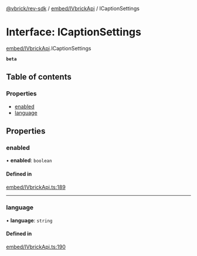 [@vbrick/rev-sdk](../README.md) / [embed/IVbrickApi](../modules/embed_IVbrickApi.md) / ICaptionSettings

# Interface: ICaptionSettings

[embed/IVbrickApi](../modules/embed_IVbrickApi.md).ICaptionSettings

**`beta`**

## Table of contents

### Properties

- [enabled](embed_IVbrickApi.ICaptionSettings.md#enabled)
- [language](embed_IVbrickApi.ICaptionSettings.md#language)

## Properties

### enabled

• **enabled**: `boolean`

#### Defined in

[embed/IVbrickApi.ts:189](https://github.com/vbrick/rev-sdk-js/blob/3d1ae49/src/embed/IVbrickApi.ts#L189)

___

### language

• **language**: `string`

#### Defined in

[embed/IVbrickApi.ts:190](https://github.com/vbrick/rev-sdk-js/blob/3d1ae49/src/embed/IVbrickApi.ts#L190)
